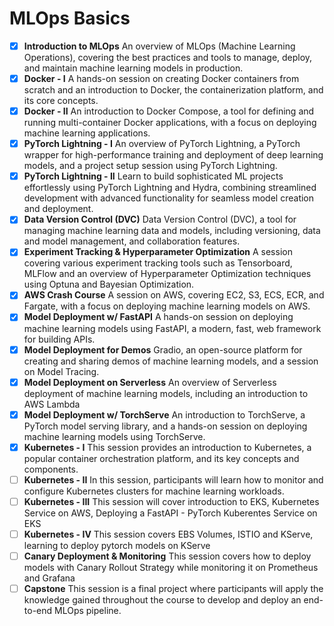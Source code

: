 # MLOps Basics
- [X]	**Introduction to MLOps** An overview of MLOps (Machine Learning Operations), covering the best practices and tools to manage, deploy, and maintain machine learning models in production.
- [X]	**Docker - I**	A hands-on session on creating Docker containers from scratch and an introduction to Docker, the containerization platform, and its core concepts.
- [X]	**Docker - II**	An introduction to Docker Compose, a tool for defining and running multi-container Docker applications, with a focus on deploying machine learning applications.
- [X]	**PyTorch Lightning - I**	An overview of PyTorch Lightning, a PyTorch wrapper for high-performance training and deployment of deep learning models, and a project setup session using PyTorch Lightning.
- [X]	**PyTorch Lightning - II**	Learn to build sophisticated ML projects effortlessly using PyTorch Lightning and Hydra, combining streamlined development with advanced functionality for seamless model creation and deployment.
- [X]	**Data Version Control (DVC)**	Data Version Control (DVC), a tool for managing machine learning data and models, including versioning, data and model management, and collaboration features.
- [X]	**Experiment Tracking & Hyperparameter Optimization**	A session covering various experiment tracking tools such as Tensorboard, MLFlow and an overview of Hyperparameter Optimization techniques using Optuna and Bayesian Optimization.
- [X]	**AWS Crash Course**	A session on AWS, covering EC2, S3, ECS, ECR, and Fargate, with a focus on deploying machine learning models on AWS.
- [X]	**Model Deployment w/ FastAPI**	A hands-on session on deploying machine learning models using FastAPI, a modern, fast, web framework for building APIs.
- [X]	**Model Deployment for Demos**	Gradio, an open-source platform for creating and sharing demos of machine learning models, and a session on Model Tracing.
- [X] **Model Deployment on Serverless**	An overview of Serverless deployment of machine learning models, including an introduction to AWS Lambda
- [X] **Model Deployment w/ TorchServe**	An introduction to TorchServe, a PyTorch model serving library, and a hands-on session on deploying machine learning models using TorchServe.
- [X] **Kubernetes - I**	This session provides an introduction to Kubernetes, a popular container orchestration platform, and its key concepts and components.
- [ ] **Kubernetes - II**	In this session, participants will learn how to monitor and configure Kubernetes clusters for machine learning workloads.
- [ ] **Kubernetes - III**	This session will cover introduction to EKS, Kubernetes Service on AWS, Deploying a FastAPI - PyTorch Kuberentes Service on EKS
- [ ] **Kubernetes - IV**	This session covers EBS Volumes, ISTIO and KServe, learning to deploy pytorch models on KServe
- [ ] **Canary Deployment & Monitoring**	This session covers how to deploy models with Canary Rollout Strategy while monitoring it on Prometheus and Grafana
- [ ] **Capstone**	This session is a final project where participants will apply the knowledge gained throughout the course to develop and deploy an end-to-end MLOps pipeline.
